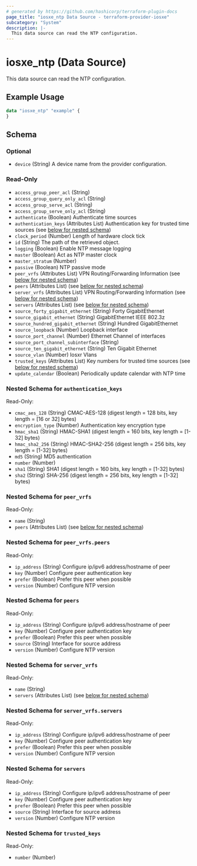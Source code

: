 ```yaml
---
# generated by https://github.com/hashicorp/terraform-plugin-docs
page_title: "iosxe_ntp Data Source - terraform-provider-iosxe"
subcategory: "System"
description: |-
  This data source can read the NTP configuration.
---
```


# iosxe_ntp (Data Source)

This data source can read the NTP configuration.

## Example Usage

```terraform
data "iosxe_ntp" "example" {
}
```

<!-- schema generated by tfplugindocs -->
## Schema

### Optional

- `device` (String) A device name from the provider configuration.

### Read-Only

- `access_group_peer_acl` (String)
- `access_group_query_only_acl` (String)
- `access_group_serve_acl` (String)
- `access_group_serve_only_acl` (String)
- `authenticate` (Boolean) Authenticate time sources
- `authentication_keys` (Attributes List) Authentication key for trusted time sources (see [below for nested schema](#nestedatt--authentication_keys))
- `clock_period` (Number) Length of hardware clock tick
- `id` (String) The path of the retrieved object.
- `logging` (Boolean) Enable NTP message logging
- `master` (Boolean) Act as NTP master clock
- `master_stratum` (Number)
- `passive` (Boolean) NTP passive mode
- `peer_vrfs` (Attributes List) VPN Routing/Forwarding Information (see [below for nested schema](#nestedatt--peer_vrfs))
- `peers` (Attributes List) (see [below for nested schema](#nestedatt--peers))
- `server_vrfs` (Attributes List) VPN Routing/Forwarding Information (see [below for nested schema](#nestedatt--server_vrfs))
- `servers` (Attributes List) (see [below for nested schema](#nestedatt--servers))
- `source_forty_gigabit_ethernet` (String) Forty GigabitEthernet
- `source_gigabit_ethernet` (String) GigabitEthernet IEEE 802.3z
- `source_hundred_gigabit_ethernet` (String) Hundred GigabitEthernet
- `source_loopback` (Number) Loopback interface
- `source_port_channel` (Number) Ethernet Channel of interfaces
- `source_port_channel_subinterface` (String)
- `source_ten_gigabit_ethernet` (String) Ten Gigabit Ethernet
- `source_vlan` (Number) Iosxr Vlans
- `trusted_keys` (Attributes List) Key numbers for trusted time sources (see [below for nested schema](#nestedatt--trusted_keys))
- `update_calendar` (Boolean) Periodically update calendar with NTP time

<a id="nestedatt--authentication_keys"></a>
### Nested Schema for `authentication_keys`

Read-Only:

- `cmac_aes_128` (String) CMAC-AES-128 (digest length = 128 bits,  key length = [16 or 32] bytes)
- `encryption_type` (Number) Authentication key encryption type
- `hmac_sha1` (String) HMAC-SHA1 (digest length = 160 bits,  key length = [1-32] bytes)
- `hmac_sha2_256` (String) HMAC-SHA2-256 (digest length = 256 bits,  key length = [1-32] bytes)
- `md5` (String) MD5 authentication
- `number` (Number)
- `sha1` (String) SHA1 (digest length = 160 bits,  key length = [1-32] bytes)
- `sha2` (String) SHA-256 (digest length = 256 bits,  key length = [1-32] bytes)


<a id="nestedatt--peer_vrfs"></a>
### Nested Schema for `peer_vrfs`

Read-Only:

- `name` (String)
- `peers` (Attributes List) (see [below for nested schema](#nestedatt--peer_vrfs--peers))

<a id="nestedatt--peer_vrfs--peers"></a>
### Nested Schema for `peer_vrfs.peers`

Read-Only:

- `ip_address` (String) Configure ip/ipv6 address/hostname of peer
- `key` (Number) Configure peer authentication key
- `prefer` (Boolean) Prefer this peer when possible
- `version` (Number) Configure NTP version



<a id="nestedatt--peers"></a>
### Nested Schema for `peers`

Read-Only:

- `ip_address` (String) Configure ip/ipv6 address/hostname of peer
- `key` (Number) Configure peer authentication key
- `prefer` (Boolean) Prefer this peer when possible
- `source` (String) Interface for source address
- `version` (Number) Configure NTP version


<a id="nestedatt--server_vrfs"></a>
### Nested Schema for `server_vrfs`

Read-Only:

- `name` (String)
- `servers` (Attributes List) (see [below for nested schema](#nestedatt--server_vrfs--servers))

<a id="nestedatt--server_vrfs--servers"></a>
### Nested Schema for `server_vrfs.servers`

Read-Only:

- `ip_address` (String) Configure ip/ipv6 address/hostname of peer
- `key` (Number) Configure peer authentication key
- `prefer` (Boolean) Prefer this peer when possible
- `version` (Number) Configure NTP version



<a id="nestedatt--servers"></a>
### Nested Schema for `servers`

Read-Only:

- `ip_address` (String) Configure ip/ipv6 address/hostname of peer
- `key` (Number) Configure peer authentication key
- `prefer` (Boolean) Prefer this peer when possible
- `source` (String) Interface for source address
- `version` (Number) Configure NTP version


<a id="nestedatt--trusted_keys"></a>
### Nested Schema for `trusted_keys`

Read-Only:

- `number` (Number)
